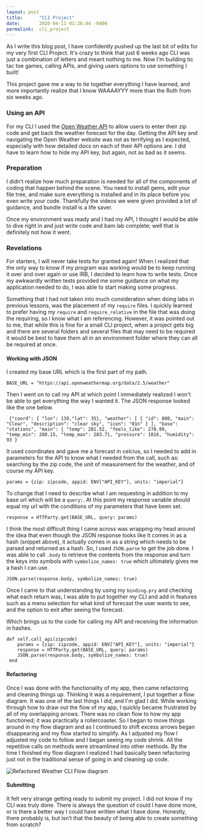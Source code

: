 ```yaml
---
layout: post
title:      "CLI Project"
date:       2020-04-11 01:26:44 -0400
permalink:  cli_project
---
```


As I write this blog post, I have confidently pushed up the last bit of edits for my very first CLI Project. It's crazy to think that just 6 weeks ago CLI was just a combination of letters and meant nothing to me. Now I'm building tic tac toe games, calling APIs, and giving users options to use something I built!

This project gave me a way to tie together everything I have learned, and more importantly realize that I know WAAAAYYY more than the Ruth from six weeks ago. 

### Using an API

For my CLI I used the [Open Weather API](https://openweathermap.org/api) to allow users to enter their zip code and get back the weather forecast for the day. Getting the API key and navigating the Open Weather website was not as terrifying as I expected, especially with how detailed docs on each of their API options are. I did have to learn how to hide my API key, but again, not as bad as it seems.

### Preparation  
I didn’t realize how much preparation is needed for all of the components of coding that happen behind the scene. You need to install gems, edit your file tree, and make sure everything is installed and in its place before you even write your code. Thankfully the videos we were given provided a lot of guidance, and bundle install is a life saver.

Once my environment was ready and I had my API, I thought I would be able to dive right in and just write code and bam lab complete; well that is definitely not how it went. 

### Revelations 
For starters, I will never take tests for granted again! When I realized that the only way to know if my program was working would be to keep running it over and over again or use IRB, I decided to learn how to write tests. Once my awkwardly written tests provided me some guidance on what my application needed to do, I was able to start making some progress. 

Something that I had not taken into much consideration when doing labs in previous lessons, was the placement of my `require` files. I quickly learned to prefer having my `require` and `require_relative` in the file that was doing the requiring, so I know what I am referencing. However, it was pointed out to me, that while this is fine for a small CLI project, when a project gets big and there are several folders and several files that may need to be required it would be best to have them all in an environment folder where they can all be required at once. 

#### Working with JSON

I created my base URL which is the first part of my path.

`BASE_URL = "https://api.openweathermap.org/data/2.5/weather"`

Then I went on to call my API at which point I immediately realized I won't be able to get everything the way I wanted it.  The JSON response looked like the one below.

` {"coord": { "lon": 139,"lat": 35},
  "weather": [
    {
      "id": 800,
      "main": "Clear",
      "description": "clear sky",
      "icon": "01n"
    }
  ],
  "base": "stations",
  "main": {
    "temp": 281.52,
    "feels_like": 278.99,
    "temp_min": 280.15,
    "temp_max": 283.71,
    "pressure": 1016,
    "humidity": 93
  }`

It used coordinates and gave me a forecast in celcius, so I needed to add in parameters for the API to know what I needed from the call, such as: searching by the zip code, the unit of measurement for the weather, and of course my API key. 

`params = {zip: zipcode, appid: ENV["API_KEY"], units: "imperial"}`

To change that I need to describe what I am requesting in addition to my base url which will be a `query:`.  At this point my response variable should equal my url with the conditions of my parameters that have been set. 

`response = HTTParty.get(BASE_URL, query: params)`

I think the most difficult thing I came across was wrapping my head around the idea that even though the JSON response looks like it comes in as a hash (snippet above), it actually comes in as a string which needs to be parsed and returned as a hash. So, I used `JSON.parse` to get the job done. I was able to call `.body` to retrieve the contents from the response and turn the keys into symbols with `symbolize_names: true` which ultimately gives me a hash I can use.

`JSON.parse(response.body, symbolize_names: true)`

Once I came to that understanding by using my ` binding.pry ` and checking what each return was, I was able to put together my CLI and add in features such as a menu selection for what kind of forecast the user wants to see, and the option to exit after seeing the forecast.

Which brings us to the code for calling my API and receiving the information in hashes.

```
def self.call_api(zipcode)
    params = {zip: zipcode, appid: ENV["API_KEY"], units: "imperial"}
    response = HTTParty.get(BASE_URL, query: params)
    JSON.parse(response.body, symbolize_names: true)
 end 
```

#### Refactoring
Once I was done with the functionality of my app, then came refactoring and cleaning things up. Thinking it was a requirement, I put together a flow diagram. It was one of the last things I did, and I'm glad I did. While working through how to draw out the flow of my app, I quickly became frustrated by all of my overlapping arrows. There was no clean flow to how my app functioned; it was practically a rollercoaster. So I began to move  things around in my flow diagram and as I continued to shift excess arrows began disappearing and my flow started to simplify. As I adjusted my flow I adjusted my code to follow and I began seeing my code shrink. All the repetitive calls on methods were streamlined into other methods. By the time I finished my flow diagram I realized I had basically been refactoring just not in the traditional sense of going in and cleaning up code.

![Refactored Weather CLI Flow diagram](https://i.ibb.co/HF157d4/Untitled-Diagram.png)

#### Submitting 
It felt very strange getting ready to submit my project. I did not know if my CLI was truly done. There is always the question of could I have done more, or is there a better way I could have written what I have done. Honestly, there probably is, but isn’t that the beauty of being able to create something from scratch?



